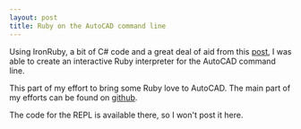 ```yaml
---
layout: post
title: Ruby on the AutoCAD command line
---
```


Using IronRuby, a bit of C# code and a great deal of aid from this [post](http://blog.tomasm.net/2009/04/15/python-says-hello-to-ruby/), I was able to create an interactive Ruby interpreter for the AutoCAD command line.

This part of my effort to bring some Ruby love to AutoCAD. The main part of my efforts can be found on [github](http://github.com/davidbl/acadhelper_loader).

The code for the REPL is available there, so I won't post it here.
